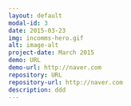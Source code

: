 ```yaml
---
layout: default
modal-id: 3
date: 2015-03-23
img: incomms-hero.gif
alt: image-alt
project-date: March 2015
demo: URL
demo-url: http://naver.com
repository: URL
repository-url: http://naver.com
description: ddd
---
```

